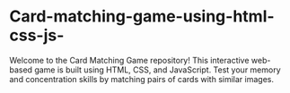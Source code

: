 # Card-matching-game-using-html-css-js-
Welcome to the Card Matching Game repository! This interactive web-based game is built using HTML, CSS, and JavaScript. Test your memory and concentration skills by matching pairs of cards with similar images.
